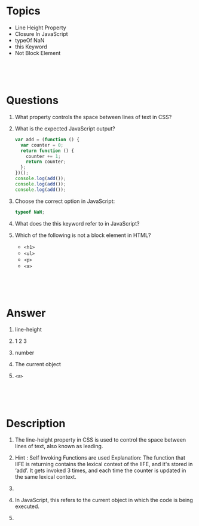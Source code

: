 # Topics

- Line Height Property
- Closure In JavaScript
- typeOf NaN
- this Keyword
- Not Block Element

&nbsp;

&nbsp;

# Questions

1. What property controls the space between lines of text in CSS?

2. What is the expected JavaScript output?

   ```js
   var add = (function () {
     var counter = 0;
     return function () {
       counter += 1;
       return counter;
     };
   })();
   console.log(add());
   console.log(add());
   console.log(add());
   ```

3. Choose the correct option in JavaScript:

   ```js
   typeof NaN;
   ```

4. What does the this keyword refer to in JavaScript?

5. Which of the following is not a block element in HTML?

   - `<h1>`
   - `<ul>`
   - `<p>`
   - `<a>`

&nbsp;

&nbsp;

# Answer

1. line-height

2. 1 2 3

3. number

4. The current object

5. `<a>`

&nbsp;

&nbsp;

# Description

1. The line-height property in CSS is used to control the space between lines of text, also known as leading.

2. Hint : Self Invoking Functions are used Explanation: The function that IIFE is returning contains the lexical context of the IIFE, and it's stored in ‘add’. It gets invoked 3 times, and each time the counter is updated in the same lexical context.

3.

4. In JavaScript, this refers to the current object in which the code is being executed.

5.
